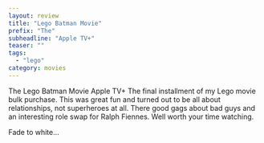 ```yaml
---
layout: review
title: "Lego Batman Movie"
prefix: "The"
subheadline: "Apple TV+"
teaser: ""
tags:
  - "lego"
category: movies
---
```


The Lego Batman Movie Apple TV+ The final installment of my Lego movie bulk purchase. This was great fun and 
turned out to be all about relationships, not superheroes at all. There good gags about bad guys and an 
interesting role swap for Ralph Fiennes. Well worth your time watching.

Fade to white...